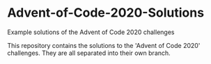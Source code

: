 # Advent-of-Code-2020-Solutions
Example solutions of the Advent of Code 2020 challenges

This repository contains the solutions to the 'Advent of Code 2020' challenges. They are all separated into their own branch.
